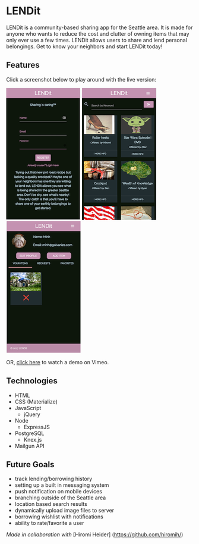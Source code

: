 # LENDit

LENDit is a community-based sharing app for the Seattle area. It is made for anyone who wants to reduce the cost and clutter of owning items that may only ever use a few times. LENDit allows users to share and lend personal belongings. Get to know your neighbors and start LENDit today!

## Features

Click a screenshot below to play around with the live version:

[![LENDit: Login Screen](/public/images/lendit-1.png)](https://xchau-lendit.herokuapp.com/)
[![LENDit: Listing Page](/public/images/lendit-2.png)](https://xchau-lendit.herokuapp.com/)
[![LENDit: User Dashboard](/public/images/lendit-3.png)](https://xchau-lendit.herokuapp.com/)

OR, [click here](https://youtu.be/GdP45lDkTq0) to watch a demo on Vimeo.

## Technologies

* HTML
* CSS (Materialize)
* JavaScript
  * jQuery
* Node
  * ExpressJS
* PostgreSQL
  * Knex.js
* Mailgun API

## Future Goals
  * track lending/borrowing history
  * setting up a built in messaging system
  * push notification on mobile devices
  * branching outside of the Seattle area
  * location based search results
  * dynamically upload image files to server
  * borrowing wishlist with notifications
  * ability to rate/favorite a user   

*Made in collaboration with* [Hiromi Heider] (https://github.com/hiromih/)
